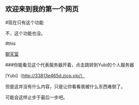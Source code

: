 ## 欢迎来到我的第一个网页

#现在只有这个功能

不，这个功能也没。

#this

[聊天室](HTML.html)

###你能看见这个代表服务器开着，点击跳转到Yubi的个人服务器

[Yubi]（http://33813e465d.zicp.vip/）

但是这并没有什么内容，只是让你看看我被什么东西难倒了。

可能会这样止步于最后一步吧。
